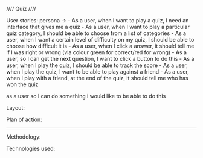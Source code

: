 //// Quiz ////

User stories: persona -> 
    - As a user, when I want to play a quiz, I need an interface that gives me a quiz
    - As a user, when I want to play a particular quiz category, I should be able to choose from a list of categories
    - As a user, when I want a certain level of difficulty on my quiz, I should be able to choose how difficult it is
    - As a user, when I click a answer, it should tell me if I was right or wrong (via colour green for correct/red for wrong)
    - As a user, so I can get the next question, I want to click a button to do this
    - As a user, when I play the quiz, I should be able to track the score 
    - As a user, when I play the quiz, I want to be able to play against a friend
    - As a user, when I play with a friend, at the end of the quiz, it should tell me who has won the quiz
    


as a user 
so I can do something 
i would like to be able to do this 

Layout:

Plan of action:

------------

Methodology:

Technologies used: 